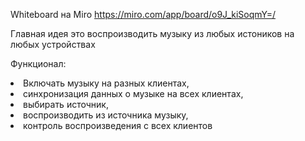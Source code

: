 Whiteboard на Miro https://miro.com/app/board/o9J_kiSoqmY=/

Главная идея это воспроизводить музыку из любых истоников на любых устройствах

Функционал:
<li>Включать музыку на разных клиентах,</li>
<li>синхронизация данных о музыке на всех клиентах,</li>
<li>выбирать источник,</li>
<li>воспроизводить из источника музыку,</li>
<li>контроль воспроизведения с всех клиентов</li>
